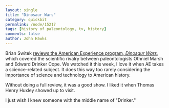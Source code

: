 ```yaml
---
layout: single 
title: "Dinosaur Wars" 
category: quickbit
permalink: /node/15217
tags: [history of paleontology, tv, history] 
comments: false 
author: John Hawks 
---
```


Brian Switek <a href="http://www.wired.com/wiredscience/2011/01/scientists-clash-in-dinosaur-wars/">reviews the American Experience program, <i>Dinosaur Wars</i></a>, which covered the scientific rivalry between paleontologists Othniel Marsh and Edward Drinker Cope. We watched it this week, I love it when AE takes a science-related subject. It does this way too rarely considering the importance of science and technology to American history. 

Without doing a full review, it was a good show. I liked it when Thomas Henry Huxley showed up to visit. 

I just wish I knew someone with the middle name of "Drinker." 

